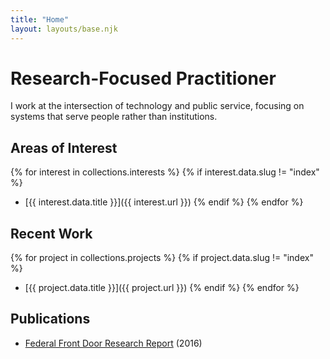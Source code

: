 ```yaml
---
title: "Home"
layout: layouts/base.njk
---
```


# Research-Focused Practitioner

I work at the intersection of technology and public service, focusing on systems that serve people rather than institutions.

## Areas of Interest

{% for interest in collections.interests %}
  {% if interest.data.slug != "index" %}
- [{{ interest.data.title }}]({{ interest.url }})
  {% endif %}
{% endfor %}

## Recent Work

{% for project in collections.projects %}
  {% if project.data.slug != "index" %}
- [{{ project.data.title }}]({{ project.url }})
  {% endif %}
{% endfor %}

## Publications

- [Federal Front Door Research Report](https://labs.usa.gov/files/FFD_ResearchReport.pdf) (2016)